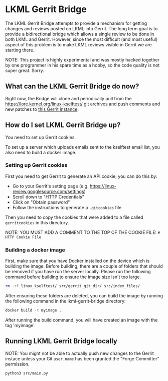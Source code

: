 # LKML Gerrit Bridge

The LKML Gerrit Bridge attempts to provide a mechanism for getting changes and
reviews posted on LKML into Gerrit. The long term goal is to provide a
bidirectional bridge which allows a single review to be done in both LKML and
Gerrit. However, since the most difficult (and most useful) aspect of this
problem is to make LKML reviews visible in Gerrit we are starting there.

NOTE: This project is highly experimental and was mostly hacked together by one
programmer in his spare time as a hobby, so the code quality is not super great.
Sorry.

## What can the LKML Gerrit Bridge do now?

Right now, the Bridge will clone and periodically pull from the
https://lore.kernel.org/linux-kselftest/ git archives and push comments and new
patches to [this Gerrit
instance](https://linux-review.googlesource.com/q/project:linux%252Fkernel%252Fgit%252Ftorvalds%252Flinux).

## How do I set LKML Gerrit Bridge up?

You need to set up Gerrit cookies.

To set up a server which uploads emails sent to the kselftest email list, you
also need to build a docker image.

### Setting up Gerrit cookies

First you need to get Gerrit to generate an API cookie; you can do this by:

- Go to your Gerrit's setting page (e.g. https://linux-review.googlesource.com/settings)
- Scroll down to "HTTP Credentials"
- Click on "Obtain password"
- Follow the instructions to generate a `.gitcookies` file

Then you need to copy the cookies that were added to a file called
`gerritcookies` in this directory.

NOTE: YOU MUST ADD A COMMENT TO THE TOP OF THE COOKIE FILE: `# HTTP Cookie File`

### Building a docker image

First, make sure that you have Docker installed on the device which is building
the image. Before building, there are a couple of folders that should be
removed if you have run the server locally. Please run the following command
before building to ensure the image size isn't too large.
```bash
rm -rf linux_kselftest/ src/gerrit_git_dir/ src/index_files/
```

After ensuring these folders are deleted, you can build the image by running the
following command in the lkml-gerrit-bridge directory:
```bash
docker build -t myimage .
```
After running the build command, you will have created an image with the tag
'myimage'.

## Running LKML Gerrit Bridge locally

NOTE: You might not be able to actually push new changes to the Gerrit instace
unless your Git `user.name` has been granted the "Forge Committer" permission.

```bash
python3 src/main.py
```
